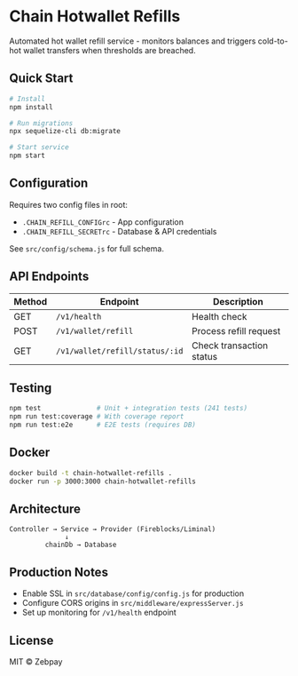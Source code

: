 # Chain Hotwallet Refills

Automated hot wallet refill service - monitors balances and triggers cold-to-hot wallet transfers when thresholds are breached.

## Quick Start

```bash
# Install
npm install

# Run migrations
npx sequelize-cli db:migrate

# Start service
npm start
```

## Configuration

Requires two config files in root:
- `.CHAIN_REFILL_CONFIGrc` - App configuration
- `.CHAIN_REFILL_SECRETrc` - Database & API credentials

See `src/config/schema.js` for full schema.

## API Endpoints

| Method | Endpoint | Description |
|--------|----------|-------------|
| GET | `/v1/health` | Health check |
| POST | `/v1/wallet/refill` | Process refill request |
| GET | `/v1/wallet/refill/status/:id` | Check transaction status |

## Testing

```bash
npm test              # Unit + integration tests (241 tests)
npm run test:coverage # With coverage report
npm run test:e2e      # E2E tests (requires DB)
```

## Docker

```bash
docker build -t chain-hotwallet-refills .
docker run -p 3000:3000 chain-hotwallet-refills
```

## Architecture

```
Controller → Service → Provider (Fireblocks/Liminal)
              ↓
         chainDb → Database
```

## Production Notes

- Enable SSL in `src/database/config/config.js` for production
- Configure CORS origins in `src/middleware/expressServer.js`
- Set up monitoring for `/v1/health` endpoint

## License

MIT © Zebpay
